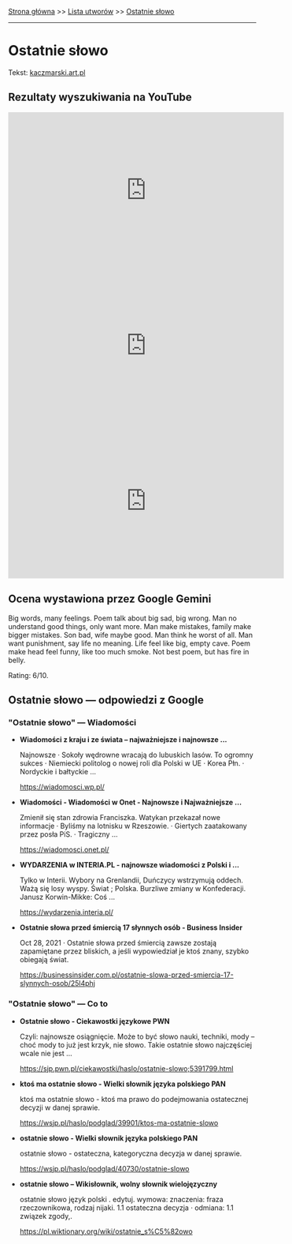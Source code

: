 [Strona główna](../index.md) >> [Lista utworów](../list.md) >> [Ostatnie słowo](394.md)

---

# Ostatnie słowo

Tekst: [kaczmarski.art.pl](https://www.kaczmarski.art.pl/tworczosc/wiersze/ostatnie-slowo/)

## Rezultaty wyszukiwania na YouTube

<iframe width="560" height="315" src="https://www.youtube.com/embed/w7ZEcFMSiAo?si=IdontcarewhotheIRSsendsImnotpayingtaxes" title="YouTube video player" frameborder="0" allow="accelerometer; autoplay; clipboard-write; encrypted-media; gyroscope; picture-in-picture; web-share" referrerpolicy="strict-origin-when-cross-origin" allowfullscreen></iframe>

<iframe width="560" height="315" src="https://www.youtube.com/embed/uz_OgzbE7dA?si=IdontcarewhotheIRSsendsImnotpayingtaxes" title="YouTube video player" frameborder="0" allow="accelerometer; autoplay; clipboard-write; encrypted-media; gyroscope; picture-in-picture; web-share" referrerpolicy="strict-origin-when-cross-origin" allowfullscreen></iframe>

<iframe width="560" height="315" src="https://www.youtube.com/embed/DRicixy6JzM?si=IdontcarewhotheIRSsendsImnotpayingtaxes" title="YouTube video player" frameborder="0" allow="accelerometer; autoplay; clipboard-write; encrypted-media; gyroscope; picture-in-picture; web-share" referrerpolicy="strict-origin-when-cross-origin" allowfullscreen></iframe>

## Ocena wystawiona przez Google Gemini

Big words, many feelings. Poem talk about big sad, big wrong. Man no understand good things, only want more. Man make mistakes, family make bigger mistakes. Son bad, wife maybe good. Man think he worst of all. Man want punishment, say life no meaning. Life feel like big, empty cave. Poem make head feel funny, like too much smoke. Not best poem, but has fire in belly.

Rating: 6/10.


## Ostatnie słowo — odpowiedzi z Google

### "Ostatnie słowo" — Wiadomości

- **Wiadomości z kraju i ze świata – najważniejsze i najnowsze ...**

    Najnowsze · Sokoły wędrowne wracają do lubuskich lasów. To ogromny sukces · Niemiecki politolog o nowej roli dla Polski w UE · Korea Płn. · Nordyckie i bałtyckie ... 

   <https://wiadomosci.wp.pl/>
- **Wiadomości - Wiadomości w Onet - Najnowsze i Najważniejsze ...**

    Zmienił się stan zdrowia Franciszka. Watykan przekazał nowe informacje · Byliśmy na lotnisku w Rzeszowie. · Giertych zaatakowany przez posła PiS. · Tragiczny ... 

   <https://wiadomosci.onet.pl/>
- **WYDARZENIA w INTERIA.PL - najnowsze wiadomości z Polski i ...**

    Tylko w Interii. Wybory na Grenlandii, Duńczycy wstrzymują oddech. Ważą się losy wyspy. Świat ; Polska. Burzliwe zmiany w Konfederacji. Janusz Korwin-Mikke: Coś ... 

   <https://wydarzenia.interia.pl/>
- **Ostatnie słowa przed śmiercią 17 słynnych osób - Business Insider**

    Oct 28, 2021  ·  Ostatnie słowa przed śmiercią zawsze zostają zapamiętane przez bliskich, a jeśli wypowiedział je ktoś znany, szybko obiegają świat. 

   <https://businessinsider.com.pl/ostatnie-slowa-przed-smiercia-17-slynnych-osob/25l4phj>

### "Ostatnie słowo" — Co to

- **Ostatnie słowo - Ciekawostki językowe PWN**

    Czyli: najnowsze osiągnięcie. Może to być słowo nauki, techniki, mody – choć mody to już jest krzyk, nie słowo. Takie ostatnie słowo najczęściej wcale nie jest ... 

   <https://sjp.pwn.pl/ciekawostki/haslo/ostatnie-slowo;5391799.html>
- **ktoś ma ostatnie słowo - Wielki słownik języka polskiego PAN**

    ktoś ma ostatnie słowo - ktoś ma prawo do podejmowania ostatecznej decyzji w danej sprawie. 

   <https://wsjp.pl/haslo/podglad/39901/ktos-ma-ostatnie-slowo>
- **ostatnie słowo - Wielki słownik języka polskiego PAN**

    ostatnie słowo - ostateczna, kategoryczna decyzja w danej sprawie. 

   <https://wsjp.pl/haslo/podglad/40730/ostatnie-slowo>
- **ostatnie słowo – Wikisłownik, wolny słownik wielojęzyczny**

    ostatnie słowo język polski . edytuj. wymowa: znaczenia: fraza rzeczownikowa, rodzaj nijaki. 1.1 ostateczna decyzja · odmiana: 1.1 związek zgody,. 

   <https://pl.wiktionary.org/wiki/ostatnie_s%C5%82owo>

